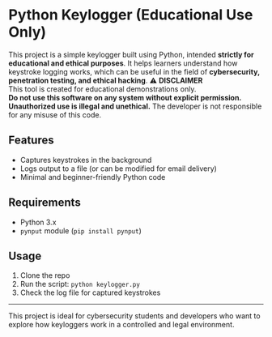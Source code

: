 # Python Keylogger (Educational Use Only)

This project is a simple keylogger built using Python, intended **strictly for educational and ethical purposes**. It helps learners understand how keystroke logging works, which can be useful in the field of **cybersecurity, penetration testing, and ethical hacking**.
⚠️ **DISCLAIMER**  
This tool is created for educational demonstrations only.  
**Do not use this software on any system without explicit permission. Unauthorized use is illegal and unethical.** The developer is not responsible for any misuse of this code.
## Features
- Captures keystrokes in the background
- Logs output to a file (or can be modified for email delivery)
- Minimal and beginner-friendly Python code
## Requirements
- Python 3.x
- `pynput` module (`pip install pynput`)
## Usage
1. Clone the repo
2. Run the script: `python keylogger.py`
3. Check the log file for captured keystrokes
---
This project is ideal for cybersecurity students and developers who want to explore how keyloggers work in a controlled and legal environment.

